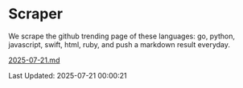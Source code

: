 # Scraper

We scrape the github trending page of these languages: go, python, javascript, swift, html, ruby, and push a markdown result everyday.

[2025-07-21.md](https://github.com/henson/Scraper/blob/master/2025-07-21.md)

Last Updated: 2025-07-21 00:00:21